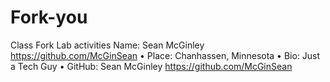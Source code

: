 # Fork-you
Class Fork Lab activities
Name: Sean McGinley https://github.com/McGinSean
•	Place: Chanhassen, Minnesota
•	Bio: Just a Tech Guy
•	GitHub: Sean McGinley https://github.com/McGinSean
